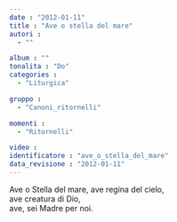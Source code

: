 ```yaml
---
date : "2012-01-11"
title : "Ave o stella del mare"
autori : 
  - ""

album : ""
tonalita : "Do"
categories : 
  - "Liturgica"

gruppo : 
  - "Canoni_ritornelli"

momenti : 
  - "Ritornelli"

video : 
identificatore : "ave_o_stella_del_mare"
data_revisione : "2012-01-11"
---
```

  
  
Ave o Stella del mare, ave regina del cielo,  
ave  creatura di Dio,    
ave,  sei Madre per noi.   
  
  

